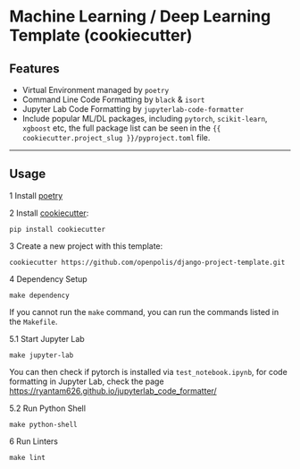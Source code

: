 
# Machine Learning / Deep Learning Template (cookiecutter)


## Features
- Virtual Environment managed by `poetry`
- Command Line Code Formatting by  `black` & `isort`
- Jupyter Lab Code Formatting by `jupyterlab-code-formatter`
- Include popular ML/DL packages, including `pytorch`, `scikit-learn`, `xgboost` etc, the
  full package list can be seen in the `{{ cookiecutter.project_slug }}/pyproject.toml` file.

---

## Usage

1 Install [poetry](https://python-poetry.org/docs/#installation)

2 Install [cookiecutter](https://cookiecutter.readthedocs.io/en/stable/installation.html): 

```pip install cookiecutter```

3 Create a new project with this template:

```cookiecutter https://github.com/openpolis/django-project-template.git```

4 Dependency Setup

```make dependency```

If you cannot run the `make` command, you can run the commands listed in the `Makefile`.

5.1 Start Jupyter Lab

```make jupyter-lab```

You can then check if pytorch is installed via `test_notebook.ipynb`, for code formatting in Jupyter Lab, check the page https://ryantam626.github.io/jupyterlab_code_formatter/

5.2 Run Python Shell

```make python-shell```

6 Run Linters

```make lint```